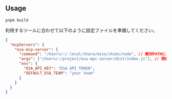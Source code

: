 ## Usage

```
pnpm build
```

利用するツールに合わせて以下のように設定ファイルを準備してください。

```json
{
  "mcpServers": {
    "esa-mcp-server": {
      "command": "/Users/~/.local/share/mise/shims/node", // 絶対PATHにしておく方が無難
      "args": ["/Users/~/project/esa-mpc-server/dist/index.js"], // 現在はローカルbuild想定
      "env": {
        "ESA_API_KEY": "ESA API TOKEN",
        "DEFAULT_ESA_TEAM": "your team"
      }
    }
  }
}
```
